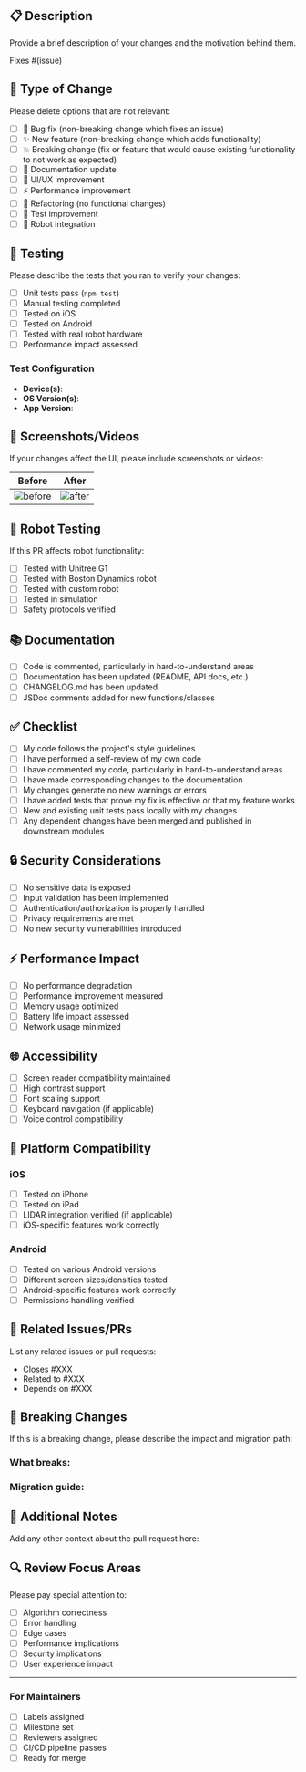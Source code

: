 ## 📋 Description

Provide a brief description of your changes and the motivation behind them.

Fixes #(issue)

## 🔄 Type of Change

Please delete options that are not relevant:

- [ ] 🐛 Bug fix (non-breaking change which fixes an issue)
- [ ] ✨ New feature (non-breaking change which adds functionality)
- [ ] 💥 Breaking change (fix or feature that would cause existing functionality to not work as expected)
- [ ] 📖 Documentation update
- [ ] 🎨 UI/UX improvement
- [ ] ⚡ Performance improvement
- [ ] 🔧 Refactoring (no functional changes)
- [ ] 🧪 Test improvement
- [ ] 🤖 Robot integration

## 🧪 Testing

Please describe the tests that you ran to verify your changes:

- [ ] Unit tests pass (`npm test`)
- [ ] Manual testing completed
- [ ] Tested on iOS
- [ ] Tested on Android
- [ ] Tested with real robot hardware
- [ ] Performance impact assessed

### Test Configuration
- **Device(s)**: 
- **OS Version(s)**: 
- **App Version**: 

## 📸 Screenshots/Videos

If your changes affect the UI, please include screenshots or videos:

| Before | After |
|--------|-------|
| ![before](url) | ![after](url) |

## 🤖 Robot Testing

If this PR affects robot functionality:

- [ ] Tested with Unitree G1
- [ ] Tested with Boston Dynamics robot
- [ ] Tested with custom robot
- [ ] Tested in simulation
- [ ] Safety protocols verified

## 📚 Documentation

- [ ] Code is commented, particularly in hard-to-understand areas
- [ ] Documentation has been updated (README, API docs, etc.)
- [ ] CHANGELOG.md has been updated
- [ ] JSDoc comments added for new functions/classes

## ✅ Checklist

- [ ] My code follows the project's style guidelines
- [ ] I have performed a self-review of my own code
- [ ] I have commented my code, particularly in hard-to-understand areas
- [ ] I have made corresponding changes to the documentation
- [ ] My changes generate no new warnings or errors
- [ ] I have added tests that prove my fix is effective or that my feature works
- [ ] New and existing unit tests pass locally with my changes
- [ ] Any dependent changes have been merged and published in downstream modules

## 🔒 Security Considerations

- [ ] No sensitive data is exposed
- [ ] Input validation has been implemented
- [ ] Authentication/authorization is properly handled
- [ ] Privacy requirements are met
- [ ] No new security vulnerabilities introduced

## ⚡ Performance Impact

- [ ] No performance degradation
- [ ] Performance improvement measured
- [ ] Memory usage optimized
- [ ] Battery life impact assessed
- [ ] Network usage minimized

## 🌐 Accessibility

- [ ] Screen reader compatibility maintained
- [ ] High contrast support
- [ ] Font scaling support
- [ ] Keyboard navigation (if applicable)
- [ ] Voice control compatibility

## 📱 Platform Compatibility

### iOS
- [ ] Tested on iPhone
- [ ] Tested on iPad
- [ ] LIDAR integration verified (if applicable)
- [ ] iOS-specific features work correctly

### Android
- [ ] Tested on various Android versions
- [ ] Different screen sizes/densities tested
- [ ] Android-specific features work correctly
- [ ] Permissions handling verified

## 🔗 Related Issues/PRs

List any related issues or pull requests:

- Closes #XXX
- Related to #XXX
- Depends on #XXX

## 🎯 Breaking Changes

If this is a breaking change, please describe the impact and migration path:

### What breaks:


### Migration guide:


## 📝 Additional Notes

Add any other context about the pull request here:

## 🔍 Review Focus Areas

Please pay special attention to:

- [ ] Algorithm correctness
- [ ] Error handling
- [ ] Edge cases
- [ ] Performance implications
- [ ] Security implications
- [ ] User experience impact

---

### For Maintainers

- [ ] Labels assigned
- [ ] Milestone set
- [ ] Reviewers assigned
- [ ] CI/CD pipeline passes
- [ ] Ready for merge 